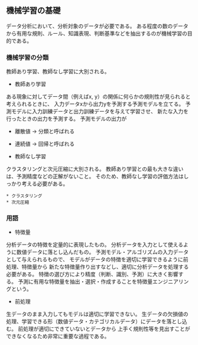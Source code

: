 ## 機械学習の基礎
データ分析において、分析対象のデータが必要である。
ある程度の数のデータから有用な規則、ルール、知識表現、判断基準などを抽出するのが機械学習の目的である。

### 機械学習の分類
教師あり学習、教師なし学習に大別される。

* 教師あり学習

ある現象に対してデータ間（例えばx, y）の関係に何らかの規則性が見られると考えられるときに、
入力データxから出力yを予測する予測モデルを立てる。
予測モデルに入力訓練データと出力訓練データを与えて学習させ、
新たな入力を行ったときの出力を予測する。
予測モデルの出力が  

* 離散値 -> 分類と呼ばれる
* 連続値 -> 回帰と呼ばれる

* 教師なし学習

クラスタリングと次元圧縮に大別される。
教師あり学習との最も大きな違いは、予測精度などの正解がないこと。
そのため、教師なし学習の評価方法はしっかり考える必要がある。

    * クラスタリング
    * 次元圧縮

### 用語

* 特徴量  

分析データの特徴を定量的に表現したもの。
分析データを入力として使えるように数値データに落とし込んだもの。
予測モデル・アルゴリズムの入力データとして与えられるもので、
モデルがデータの特徴を適切に学習できるように前処理、特徴量から
新たな特徴量作り出すなどし、適切に分析データを処理する必要がある。
特徴の選び方により精度（判断、識別、予測）に大きく影響する。
予測に有用な特徴量を抽出・選択・作成することを特徴量エンジニアリングという。

* 前処理

生データのまま入力してもモデルは適切に学習できない。
生データの欠損値の処理、学習できる形（数値データ・カテゴリカルデータ）にデータを落とし込む。
前処理が適切にできていないとデータから
上手く規則性等を見出すことができなくなるため非常に重要な過程である。

